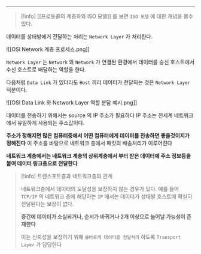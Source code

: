 
---
>[!info] [[프로토콜의 계층화와 ISO 모델]] 를 보면 `ISO 모델` 에 대한 개념을 볼수 있다.


데이터를 상태방에거 전달하는 처리는 `Network Layer` 가 처리한다.

![[OSI Network 계층 프로세스.png]]

`Network Layer` 는 `Network` 와 `Network` 가 연결된 환경에서 데이터를 송신 호스트에서 수신 호스트로 배달하는 역할을 한다.

다음처럼 `Data Link` 가 있더라도 `Host` 끼리 데이터가 전달되는 것은 `Network Layer` 덕분이다.

![[OSI Data Link 와 Network Layer 역할 분담 예시.png]]


데이터를 전송하기 위해서는 source 의 IP 주소가 필요하다
IP 주소는 전세계 네트워크에서 유일하게 사용되는 주소값이다.

 **주소가 정해지면 많은 컴퓨터중에서 어떤 컴퓨터에게 데이터를 전송하면 좋을것이지가 정해진다**
이 주소를 바탕으로 네트워크 층에서 패킷의 배송처리가 이루어진다

**네트워크 계층에서는 네트워크 계층의 상위계층에서 부터 받은 데이터에 주소 정보등을 붙여 데이터 링크층으로 전달한다**

>[!info] 트랜스포트층과 네트워크층의 관계
>
>네트워크층에서 데이터의 도달성을 보장하지 않는 경우가 있다.
>예를 들어 `TCP/IP` 의 네트워크 층에 해당하는 `IP` 에서는 데이터가 상태발 호스트에 확실히 전달된다는 보장이 없다.
>
>**중간에 데이터가 소실되거나, 순서가 바뀌거나 2개 이상으로 늘어날 가능성이 존재한다**
>
>이는 신뢰성을 보장하기 위해 `올바르게 데이터를 전달처리` 하도록 `Transport Layer` 가 담당한다

